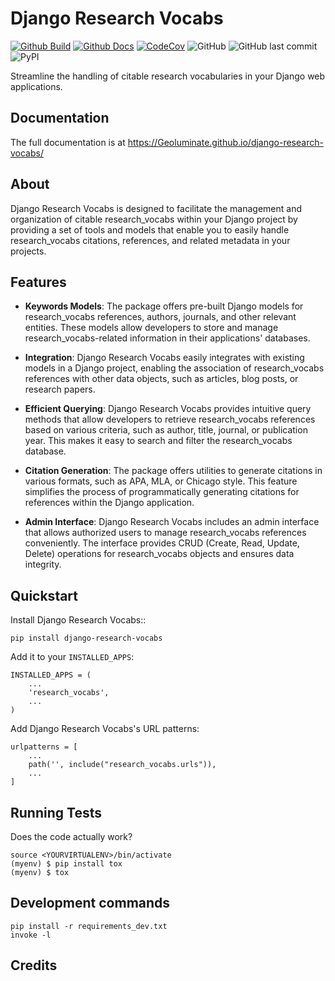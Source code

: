 # Django Research Vocabs 

[![Github Build](https://github.com/Geoluminate/django-research-vocabs/actions/workflows/build.yml/badge.svg)](https://github.com/Geoluminate/django-research-vocabs/actions/workflows/build.yml)
[![Github Docs](https://github.com/Geoluminate/django-research-vocabs/actions/workflows/docs.yml/badge.svg)](https://github.com/Geoluminate/django-research-vocabs/actions/workflows/docs.yml)
[![CodeCov](https://codecov.io/gh/Geoluminate/django-research-vocabs/branch/main/graph/badge.svg?token=0Q18CLIKZE)](https://codecov.io/gh/Geoluminate/django-research-vocabs)
![GitHub](https://img.shields.io/github/license/Geoluminate/django-research-vocabs)
![GitHub last commit](https://img.shields.io/github/last-commit/Geoluminate/django-research-vocabs)
![PyPI](https://img.shields.io/pypi/v/django-research-vocabs)

Streamline the handling of citable research vocabularies in your Django web applications.

Documentation
-------------

The full documentation is at https://Geoluminate.github.io/django-research-vocabs/

About
---------

Django Research Vocabs is designed to facilitate the management and organization of citable research_vocabs within your Django project by providing a set of tools and models that enable you to easily handle research_vocabs citations, references, and related metadata in your projects.

Features
-----------

- **Keywords Models**: The package offers pre-built Django models for research_vocabs references, authors, journals, and other relevant entities. These models allow developers to store and manage research_vocabs-related information in their applications' databases.

- **Integration**: Django Research Vocabs easily integrates with existing models in a Django project, enabling the association of research_vocabs references with other data objects, such as articles, blog posts, or research papers.

- **Efficient Querying**: Django Research Vocabs provides intuitive query methods that allow developers to retrieve research_vocabs references based on various criteria, such as author, title, journal, or publication year. This makes it easy to search and filter the research_vocabs database.

- **Citation Generation**: The package offers utilities to generate citations in various formats, such as APA, MLA, or Chicago style. This feature simplifies the process of programmatically generating citations for references within the Django application.

- **Admin Interface**: Django Research Vocabs includes an admin interface that allows authorized users to manage research_vocabs references conveniently. The interface provides CRUD (Create, Read, Update, Delete) operations for research_vocabs objects and ensures data integrity.

Quickstart
----------

Install Django Research Vocabs::

    pip install django-research-vocabs

Add it to your `INSTALLED_APPS`:


    INSTALLED_APPS = (
        ...
        'research_vocabs',
        ...
    )

Add Django Research Vocabs's URL patterns:

    urlpatterns = [
        ...
        path('', include("research_vocabs.urls")),
        ...
    ]


Running Tests
-------------

Does the code actually work?

    source <YOURVIRTUALENV>/bin/activate
    (myenv) $ pip install tox
    (myenv) $ tox


Development commands
---------------------

    pip install -r requirements_dev.txt
    invoke -l


Credits
-------

